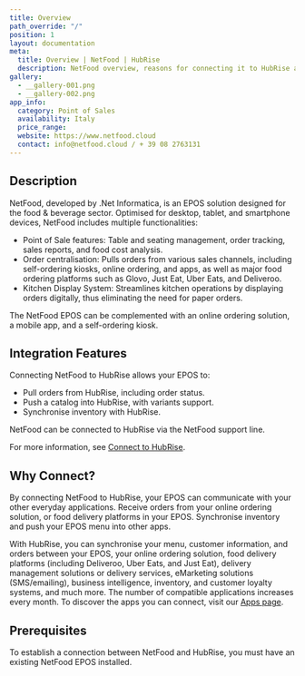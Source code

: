 ```yaml
---
title: Overview
path_override: "/"
position: 1
layout: documentation
meta:
  title: Overview | NetFood | HubRise
  description: NetFood overview, reasons for connecting it to HubRise and summary of integrated features. Synchronise data between your EPOS and your other apps.
gallery:
  - __gallery-001.png
  - __gallery-002.png
app_info:
  category: Point of Sales
  availability: Italy
  price_range:
  website: https://www.netfood.cloud
  contact: info@netfood.cloud / + 39 08 2763131
---
```


## Description

NetFood, developed by .Net Informatica, is an EPOS solution designed for the food & beverage sector. Optimised for desktop, tablet, and smartphone devices, NetFood includes multiple functionalities:
- Point of Sale features: Table and seating management, order tracking, sales reports, and food cost analysis.
- Order centralisation: Pulls orders from various sales channels, including self-ordering kiosks, online ordering, and apps, as well as major food ordering platforms such as Glovo, Just Eat, Uber Eats, and Deliveroo.
- Kitchen Display System: Streamlines kitchen operations by displaying orders digitally, thus eliminating the need for paper orders.

The NetFood EPOS can be complemented with an online ordering solution, a mobile app, and a self-ordering kiosk.

## Integration Features

Connecting NetFood to HubRise allows your EPOS to:

- Pull orders from HubRise, including order status.
- Push a catalog into HubRise, with variants support.
- Synchronise inventory with HubRise.

NetFood can be connected to HubRise via the NetFood support line.

For more information, see [Connect to HubRise](/apps/netfood/connect-hubrise).

## Why Connect?

By connecting NetFood to HubRise, your EPOS can communicate with your other everyday applications. Receive orders from your online ordering solution, or food delivery platforms in your EPOS. Synchronise inventory and push your EPOS menu into other apps.

With HubRise, you can synchronise your menu, customer information, and orders between your EPOS, your online ordering solution, food delivery platforms (including Deliveroo, Uber Eats, and Just Eat), delivery management solutions or delivery services, eMarketing solutions (SMS/emailing), business intelligence, inventory, and customer loyalty systems, and much more. The number of compatible applications increases every month. To discover the apps you can connect, visit our [Apps page](/apps).

## Prerequisites

To establish a connection between NetFood and HubRise, you must have an existing NetFood EPOS installed.
